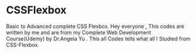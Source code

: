 # CSSFlexbox
Basic to Advanced complete CSS  Flexbox. 
Hey everyone ,
This codes are written by me and are from my Complete Web Development Course(Udemy) by Dr.Angela Yu .
This all Codes tells what all I Studied from CSS-Flexbox. 
